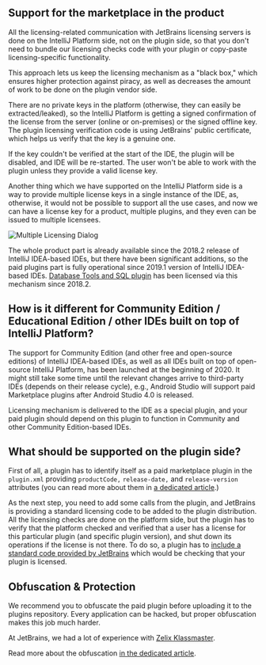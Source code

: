 [//]: # (title: Technical implementation of the marketplace in the product)

## Support for the marketplace in the product

All the licensing-related communication with JetBrains licensing servers is done on the IntelliJ Platform side, not on the plugin side, so that you don't need to bundle our licensing checks code with your plugin or copy-paste licensing-specific functionality.

This approach lets us keep the licensing mechanism as a "black box," which ensures higher protection against piracy, as well as decreases the amount of work to be done on the plugin vendor side.

There are no private keys in the platform (otherwise, they can easily be extracted/leaked), so the IntelliJ Platform is getting a signed confirmation of the license from the server (online or on-premises) or the signed offline key. The plugin licensing verification code is using JetBrains' public certificate, which helps us verify that the key is a genuine one.

If the key couldn't be verified at the start of the IDE, the plugin will be disabled, and IDE will be re-started. The user won't be able to work with the plugin unless they provide a valid license key. 

Another thing which we have supported on the IntelliJ Platform side is a way to provide multiple license keys in a single instance of the IDE, as, otherwise, it would not be possible to support all the use cases, and now we can have a license key for a product, multiple plugins, and they even can be issued to multiple licensees.

![Multiple Licensing Dialog](multiple_licenses.png)

The whole product part is already available since the 2018.2 release of IntelliJ IDEA-based IDEs, but there have been significant additions, so the paid plugins part is fully operational since 2019.1 version of IntelliJ IDEA-based IDEs. [Database Tools and SQL plugin](https://plugins.jetbrains.com/plugin/10925-database-tools-and-sql) has been licensed via this mechanism since 2018.2.

## How is it different for Community Edition / Educational Edition / other IDEs built on top of IntelliJ Platform?

The support for Community Edition (and other free and open-source editions) of IntelliJ IDEA-based IDEs, as well as all IDEs built on top of open-source IntelliJ Platform, has been launched at the beginning of 2020. It might still take some time until the relevant changes arrive to third-party IDEs (depends on their release cycle), e.g., Android Studio will support paid Marketplace plugins after Android Studio 4.0 is released.

Licensing mechanism is delivered to the IDE as a special plugin, and your paid plugin should depend on this plugin to function in Community and other Community Edition-based IDEs.

## What should be supported on the plugin side?

First of all, a plugin has to identify itself as a paid marketplace plugin in the `plugin.xml` providing `productCode,` `release-date,` and `release-version` attributes (you can read more about them in [a dedicated article](prepare-a-plugin-to-be-sold-via-the-marketplace.md).)

As the next step, you need to add some calls from the plugin, and JetBrains is providing a standard licensing code to be added to the plugin distribution. All the licensing checks are done on the platform side, but the plugin has to verify that the platform checked and verified that a user has a license for this particular plugin (and specific plugin version), and shut down its operations if the license is not there. To do so, a plugin has to [include a standard code provided by JetBrains](add-marketplace-license-verification-calls-to-the-plugin-code.md) which would be checking that your plugin is licensed. 

## Obfuscation & Protection

We recommend you to obfuscate the paid plugin before uploading it to the plugins repository. Every application can be hacked, but proper obfuscation makes this job much harder.

At JetBrains, we had a lot of experience with [Zelix Klassmaster](https://www.zelix.com/klassmaster/index.html).

Read more about the obfuscation [in the dedicated article](obfuscate-the-plugin.md).
